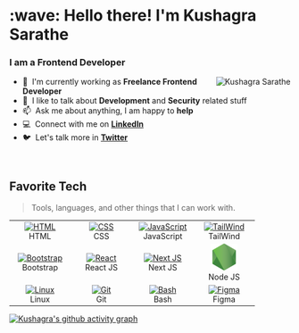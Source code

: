 <h1 align="left" id="kushagrasarathe-title">:wave: Hello there! I'm Kushagra Sarathe</h1>
<h3 align="left">I am a Frontend Developer</h3>


<a href="#kushagrasarathe-title">
  <img src="https://github-readme-stats.vercel.app/api?username=kushagrasarathe&show_icons=true&theme=react&count_private=true&include_all_commits=true" alt="Kushagra Sarathe" align="right" />
</a>

- :office: &nbsp;I'm currently working as **Freelance Frontend Developer**
- :speech_balloon: &nbsp;I like to talk about **Development** and **Security** related stuff
- :mailbox: &nbsp;Ask me about anything, I am happy to **help**
- :computer: &nbsp;Connect with me on **[LinkedIn]**
- :bird: &nbsp;Let's talk more in **[Twitter]**

<br>

<h2 align="left" id="kushagrasarathe-tech">Favorite Tech</h2>

> Tools, languages, and other things that I can work with.

  <table align="center">
      <tr>
        <td align="center" width="96">
          <a href="#kushagrasarathe-tech">
            <img
              src="https://e7.pngegg.com/pngimages/913/851/png-clipart-responsive-web-design-html-world-wide-web-consortium-world-wide-web-angle-text.png"
              width="48"
              height="48"
              alt="HTML"
            />
          </a>
          <br />HTML
        </td>
        <td align="center" width="96">
          <a href="#kushagrasarathe-tech">
            <img
              src="https://upload.wikimedia.org/wikipedia/commons/thumb/6/62/CSS3_logo.svg/800px-CSS3_logo.svg.png"
              width="48"
              height="48"
              alt="CSS"
            />
          </a>
          <br />CSS
        </td>
        <td align="center" width="96">
          <a href="#kushagrasarathe-tech">
            <img
              src="https://upload.wikimedia.org/wikipedia/commons/thumb/9/99/Unofficial_JavaScript_logo_2.svg/1024px-Unofficial_JavaScript_logo_2.svg.png"
              width="48"
              height="48"
              alt="JavaScript"
            />
          </a>
          <br />JavaScript
        </td>
        <td align="center" width="96">
          <a href="#kushagrasarathe-tech">
            <img
              src="https://upload.wikimedia.org/wikipedia/commons/thumb/d/d5/Tailwind_CSS_Logo.svg/2048px-Tailwind_CSS_Logo.svg.png"
              width="48"
              height="48"
              alt="TailWind"
            />
          </a>
          <br />TailWind
        </td>
      </tr>
      <tr>
        <td align="center" width="96">
          <a href="#kushagrasarathe-tech">
            <img
              src="https://cdn.worldvectorlogo.com/logos/bootstrap-4.svg"
              width="48"
              height="48"
              alt="Bootstrap"
            />
          </a>
          <br />Bootstrap
        </td>
        <td align="center" width="96">
          <a href="#kushagrasarathe-tech">
            <img
              src="https://brandlogos.net/wp-content/uploads/2020/09/react-logo.png"
              width="48"
              height="48"
              alt="React"
            />
          </a>
          <br />React JS
        </td>
        <td align="center" width="96">
          <a href="#kushagrasarathe-tech">
            <img
              src="https://raw.githubusercontent.com/samfromaway/samfromaway/master/.github/images/nextjs.png"
              width="48"
              height="48"
              alt="Next JS"
            />
          </a>
          <br />Next JS
        </td>
        <td align="center" width="96">
          <a href="#kushagrasarathe-tech">
            <img
              src="https://raw.githubusercontent.com/github/explore/80688e429a7d4ef2fca1e82350fe8e3517d3494d/topics/nodejs/nodejs.png"
              width="48"
              height="48"
              alt="Node JS"
            />
          </a>
          <br />Node JS
        </td>
      </tr>
      <tr>
        <td align="center" width="96">
          <a href="#kushagrasarathe-tech">
            <img         src="https://camo.githubusercontent.com/d7574156c7a1844d3c2907bae0e76254cca759290c08e08a6ef2bd7543c8c0ca/68747470733a2f2f692e6962622e636f2f737331374b47302f63376238313133323437666563643833626439623565643562643366333464352d72656d6f766562672d707265766965772e706e67"
              width="48"
              height="48"
              alt="Linux"
            />
          </a>
          <br />Linux
        </td>
        <td align="center" width="96">
          <a href="#kushagrasarathe-tech">
            <img
              src="https://upload.wikimedia.org/wikipedia/commons/thumb/3/3f/Git_icon.svg/1200px-Git_icon.svg.png"
              width="48"
              height="48"
              alt="Git"
            />
          </a>
          <br />Git
        </td>
        <td align="center" width="96">
          <a href="#kushagrasarathe-tech">
            <img
              src="https://bashlogo.com/img/symbol/png/full_colored_dark.png"
              width="48"
              height="48"
              alt="Bash"
            />
          </a>
          <br />Bash
        </td>
        <td align="center" width="96">
          <a href="#kushagrasarathe-tech">
            <img
              src="https://upload.wikimedia.org/wikipedia/commons/3/33/Figma-logo.svg"
              width="45"
              height="45"
              alt="Figma"
            />
          </a>
          <br />Figma
        </td>
      </tr>
    </table>


[linkedin]: https://www.linkedin.com/in/kushagra-sarathe "LinkedIn"
[twitter]: https://twitter.com/kushagrasarathe "Twitter"
[website]: http://kushagrasarathe.me/ "Website"



[![Kushagra's github activity graph](https://activity-graph.herokuapp.com/graph?username=kushagrasarathe&theme=react-dark)](https://github.com/kushagrasarathe)




